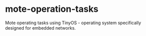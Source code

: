 # mote-operation-tasks
 Mote operating tasks using TinyOS - operating system specifically designed for embedded networks.
